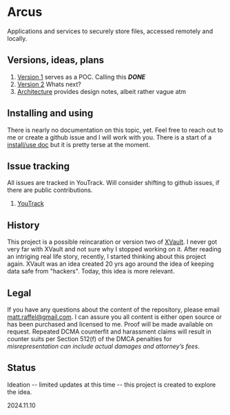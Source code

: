 # Arcus
Applications and services to securely store files, accessed remotely and locally.  



## Versions, ideas, plans
1. [Version 1](docs/V1_Plan.md) serves as a POC.  Calling this ___DONE___
2. [Version 2](docs/V2_Plan.md) Whats next?      
3. [Architecture](docs/arch.md) provides design notes, albeit rather vague atm  

## Installing and using 
There is nearly no documentation on this topic, yet.  Feel free to reach out to me or create a github issue and I will work with you.  There is a start of a [install/use doc](https://github.com/tatmanblue/Arcus/blob/main/docs/INSTALL_USE.md) but it is pretty terse at the moment.

## Issue tracking

All issues are tracked in YouTrack.   Will consider shifting to github issues, if there are public contributions.  
1. [YouTrack](https://tatmangames.youtrack.cloud/agiles/159-6/current)  

## History
This project is a possible reincaration or version two of [XVault](https://github.com/tatmanblue/xvault).  I never got very far with XVault and not sure why I stopped working on it.  After reading an 
intriging real life story, recently, I started thinking about this project again.  XVault was an idea created 20 yrs ago around the idea of keeping data
safe from "hackers".  Today, this idea is more relevant.


## Legal
If you have any questions about the content of the repository, please email [matt.raffel@gmail.com](mailto:matt.raffel@gmail.com). I can assure you all content is either open source or has been purchased and licensed to me. Proof will be made available on request. Repeated DCMA counterfit and harassment claims will result in counter suits per Section 512(f) of the DMCA penalties for _misrepresentation can include actual damages and attorney’s fees_.

## Status
Ideation -- limited updates at this time -- this project is created to explore the idea.  

2024.11.10

